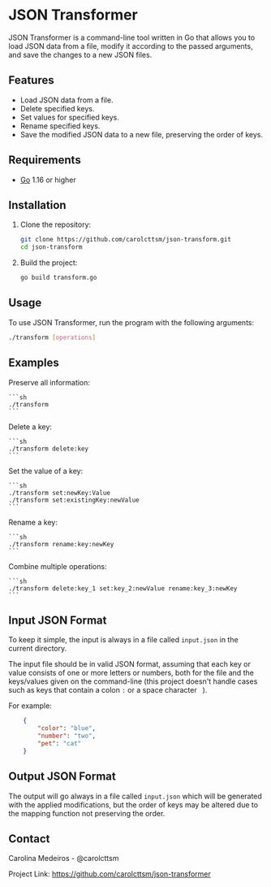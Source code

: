 # JSON Transformer

JSON Transformer is a command-line tool written in Go that allows you to load JSON data from a file, modify it according to the passed arguments, and save the changes to a new JSON files.

## Features

- Load JSON data from a file.
- Delete specified keys.
- Set values for specified keys.
- Rename specified keys.
- Save the modified JSON data to a new file, preserving the order of keys.

## Requirements

- [Go](https://golang.org/doc/install) 1.16 or higher

## Installation

1. Clone the repository:

    ```sh
    git clone https://github.com/carolcttsm/json-transform.git
    cd json-transform
    ```

2. Build the project:

    ```sh
    go build transform.go
    ```

## Usage

To use JSON Transformer, run the program with the following arguments:

```sh
./transform [operations]
```

## Examples

Preserve all information:

    ```sh
    ./transform
    ```
Delete a key:

    ```sh
    ./transform delete:key
    ```

Set the value of a key:

    ```sh
    ./transform set:newKey:Value
    ./transform set:existingKey:newValue
    ```

Rename a key:

    ```sh
    ./transform rename:key:newKey
    ```

Combine multiple operations:

    ```sh
    ./transform delete:key_1 set:key_2:newValue rename:key_3:newKey
    ```

## Input JSON Format

To keep it simple, the input is always in a file called `input.json` in the current directory.

The input file should be in valid JSON format, assuming that each key or value consists of one or more letters or numbers, both for the file and the keys/values given on the command-line (this project doesn't handle cases such as keys that contain a colon `:` or a space character ` `).

For example:

```json
    {
        "color": "blue",
        "number": "two",
        "pet": "cat"
    }
```

## Output JSON Format

The output will go always in a file called `input.json` which will be generated with the applied modifications, but the order of keys may be altered due to the mapping function not preserving the order.

## Contact

Carolina Medeiros - @carolcttsm

Project Link: https://github.com/carolcttsm/json-transformer
